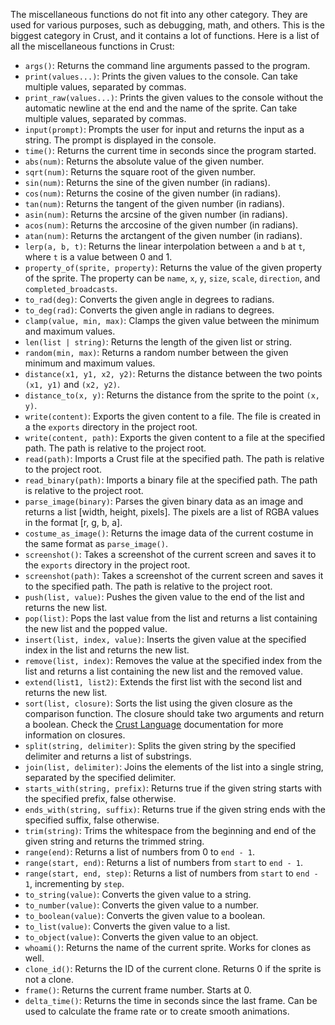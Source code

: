 The miscellaneous functions do not fit into any other category. They are used for various purposes, such as debugging, math, and others. This is the biggest category in Crust, and it contains a lot of functions. Here is a list of all the miscellaneous functions in Crust:

- `args()`: Returns the command line arguments passed to the program.
- `print(values...)`: Prints the given values to the console. Can take multiple values, separated by commas.
- `print_raw(values...)`: Prints the given values to the console without the automatic newline at the end and the name of the sprite. Can take multiple values, separated by commas.
- `input(prompt)`: Prompts the user for input and returns the input as a string. The prompt is displayed in the console.
- `time()`: Returns the current time in seconds since the program started.
- `abs(num)`: Returns the absolute value of the given number.
- `sqrt(num)`: Returns the square root of the given number.
- `sin(num)`: Returns the sine of the given number (in radians).
- `cos(num)`: Returns the cosine of the given number (in radians).
- `tan(num)`: Returns the tangent of the given number (in radians).
- `asin(num)`: Returns the arcsine of the given number (in radians).
- `acos(num)`: Returns the arccosine of the given number (in radians).
- `atan(num)`: Returns the arctangent of the given number (in radians).
- `lerp(a, b, t)`: Returns the linear interpolation between `a` and `b` at `t`, where `t` is a value between 0 and 1.
- `property_of(sprite, property)`: Returns the value of the given property of the sprite. The property can be `name`, `x`, `y`, `size`, `scale`, `direction`, and `completed_broadcasts`.
- `to_rad(deg)`: Converts the given angle in degrees to radians.
- `to_deg(rad)`: Converts the given angle in radians to degrees.
- `clamp(value, min, max)`: Clamps the given value between the minimum and maximum values.
- `len(list | string)`: Returns the length of the given list or string.
- `random(min, max)`: Returns a random number between the given minimum and maximum values.
- `distance(x1, y1, x2, y2)`: Returns the distance between the two points `(x1, y1)` and `(x2, y2)`.
- `distance_to(x, y)`: Returns the distance from the sprite to the point `(x, y)`.
- `write(content)`: Exports the given content to a file. The file is created in a the `exports` directory in the project root.
- `write(content, path)`: Exports the given content to a file at the specified path. The path is relative to the project root.
- `read(path)`: Imports a Crust file at the specified path. The path is relative to the project root.
- `read_binary(path)`: Imports a binary file at the specified path. The path is relative to the project root.
- `parse_image(binary)`: Parses the given binary data as an image and returns a list [width, height, pixels]. The pixels are a list of RGBA values in the format [r, g, b, a].
- `costume_as_image()`: Returns the image data of the current costume in the same format as `parse_image()`.
- `screenshot()`: Takes a screenshot of the current screen and saves it to the `exports` directory in the project root.
- `screenshot(path)`: Takes a screenshot of the current screen and saves it to the specified path. The path is relative to the project root.
- `push(list, value)`: Pushes the given value to the end of the list and returns the new list.
- `pop(list)`: Pops the last value from the list and returns a list containing the new list and the popped value.
- `insert(list, index, value)`: Inserts the given value at the specified index in the list and returns the new list.
- `remove(list, index)`: Removes the value at the specified index from the list and returns a list containing the new list and the removed value.
- `extend(list1, list2)`: Extends the first list with the second list and returns the new list.
- `sort(list, closure)`: Sorts the list using the given closure as the comparison function. The closure should take two arguments and return a boolean. Check the [Crust Language](crust-language.md) documentation for more information on closures.
- `split(string, delimiter)`: Splits the given string by the specified delimiter and returns a list of substrings.
- `join(list, delimiter)`: Joins the elements of the list into a single string, separated by the specified delimiter.
- `starts_with(string, prefix)`: Returns true if the given string starts with the specified prefix, false otherwise.
- `ends_with(string, suffix)`: Returns true if the given string ends with the specified suffix, false otherwise.
- `trim(string)`: Trims the whitespace from the beginning and end of the given string and returns the trimmed string.
- `range(end)`: Returns a list of numbers from 0 to `end - 1`.
- `range(start, end)`: Returns a list of numbers from `start` to `end - 1`.
- `range(start, end, step)`: Returns a list of numbers from `start` to `end - 1`, incrementing by `step`.
- `to_string(value)`: Converts the given value to a string.
- `to_number(value)`: Converts the given value to a number.
- `to_boolean(value)`: Converts the given value to a boolean.
- `to_list(value)`: Converts the given value to a list.
- `to_object(value)`: Converts the given value to an object.
- `whoami()`: Returns the name of the current sprite. Works for clones as well.
- `clone_id()`: Returns the ID of the current clone. Returns 0 if the sprite is not a clone.
- `frame()`: Returns the current frame number. Starts at 0.
- `delta_time()`: Returns the time in seconds since the last frame. Can be used to calculate the frame rate or to create smooth animations.
